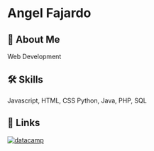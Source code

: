 # Angel Fajardo 


## 🚀 About Me
Web Development 


## 🛠 Skills
Javascript, HTML, CSS
Python, Java, PHP, SQL



## 🔗 Links
<p>    
   <a href="https://www.datacamp.com/portfolio/angelfajardo/">
         <img alt="datacamp" title="datacamp" src="https://custom-icon-badges.demolab.com/badge/Datacamp-navy.svg?logo=datacamp"/>
           </a> </p>

  
  

